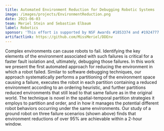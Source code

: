 ```yaml
---
title: Automated Environment Reduction for Debugging Robotic Systems
image: /images/projects/EnvironmentReduction.png
date: 2021-06-03
team: Meriel Stein and Sebastian Elbaum
label: Robotics
sponsor: 'This effort is supported by NSF Awards #1853374 and #1924777'
artifactlink: https://github.com/MissMeriel/DDEnv
---
```


Complex environments can cause robots to fail. Identifying the key elements of the environment associated with such failures is critical for a faster fault isolation and, ultimately, debugging those failures. In this work we present the first automated approach for reducing the environment in which a robot failed. Similar to software debugging techniques, our approach systematically performs a partitioning of the environment space causing a failure, executes the robot in each partition containing a reduced environment according to an ordering heuristic, and further partitions reduced environments that still lead to that same failure as in the original world. The technique is novel in the spatial-temporal partition strategies it employs to partition and order, and in how it manages the potential different robot behaviors occurring under the same environments. Our study of a ground robot on three failure scenarios (shown above) finds that environment reductions of over 95% are achievable within a 2-hour window.
